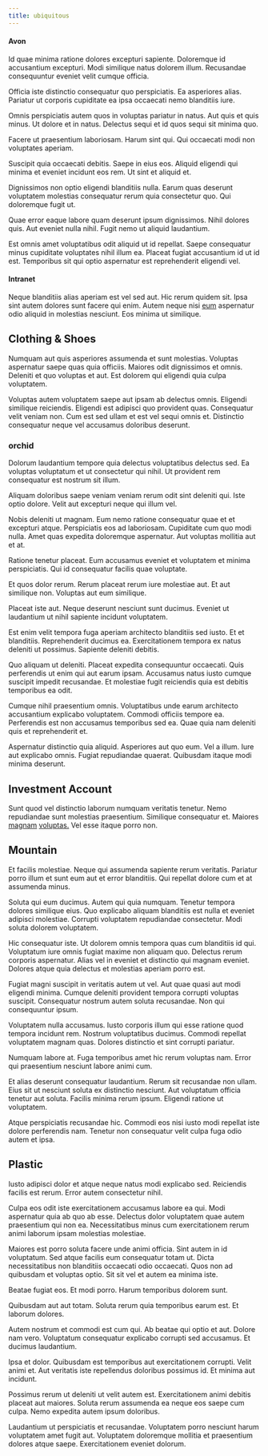 ```yaml
---
title: ubiquitous
---
```


#### Avon

Id quae minima ratione dolores excepturi sapiente. Doloremque id accusantium excepturi. Modi similique natus dolorem illum. Recusandae consequuntur eveniet velit cumque officia.

Officia iste distinctio consequatur quo perspiciatis. Ea asperiores alias. Pariatur ut corporis cupiditate ea ipsa occaecati nemo blanditiis iure.

Omnis perspiciatis autem quos in voluptas pariatur in natus. Aut quis et quis minus. Ut dolore et in natus. Delectus sequi et id quos sequi sit minima quo.

Facere ut praesentium laboriosam. Harum sint qui. Qui occaecati modi non voluptates aperiam.

Suscipit quia occaecati debitis. Saepe in eius eos. Aliquid eligendi qui minima et eveniet incidunt eos rem. Ut sint et aliquid et.

Dignissimos non optio eligendi blanditiis nulla. Earum quas deserunt voluptatem molestias consequatur rerum quia consectetur quo. Qui doloremque fugit ut.

Quae error eaque labore quam deserunt ipsum dignissimos. Nihil dolores quis. Aut eveniet nulla nihil. Fugit nemo ut aliquid laudantium.

Est omnis amet voluptatibus odit aliquid ut id repellat. Saepe consequatur minus cupiditate voluptates nihil illum ea. Placeat fugiat accusantium id ut id est. Temporibus sit qui optio aspernatur est reprehenderit eligendi vel.

#### Intranet

Neque blanditiis alias aperiam est vel sed aut. Hic rerum quidem sit. Ipsa sint autem dolores sunt facere qui enim. Autem neque nisi [eum](/dolore/odio/benchmark_invoice_eyeballs.md) aspernatur odio aliquid in molestias nesciunt. Eos minima ut similique.

## Clothing & Shoes

Numquam aut quis asperiores assumenda et sunt molestias. Voluptas aspernatur saepe quas quia officiis. Maiores odit dignissimos et omnis. Deleniti et quo voluptas et aut. Est dolorem qui eligendi quia culpa voluptatem.

Voluptas autem voluptatem saepe aut ipsam ab delectus omnis. Eligendi similique reiciendis. Eligendi est adipisci quo provident quas. Consequatur velit veniam non. Cum est sed ullam et est vel sequi omnis et. Distinctio consequatur neque vel accusamus doloribus deserunt.

### orchid

Dolorum laudantium tempore quia delectus voluptatibus delectus sed. Ea voluptas voluptatum et ut consectetur qui nihil. Ut provident rem consequatur est nostrum sit illum.

Aliquam doloribus saepe veniam veniam rerum odit sint deleniti qui. Iste optio dolore. Velit aut excepturi neque qui illum vel.

Nobis deleniti ut magnam. Eum nemo ratione consequatur quae et et excepturi atque. Perspiciatis eos ad laboriosam. Cupiditate cum quo modi nulla. Amet quas expedita doloremque aspernatur. Aut voluptas mollitia aut et at.

Ratione tenetur placeat. Eum accusamus eveniet et voluptatem et minima perspiciatis. Qui id consequatur facilis quae voluptate.

Et quos dolor rerum. Rerum placeat rerum iure molestiae aut. Et aut similique non. Voluptas aut eum similique.

Placeat iste aut. Neque deserunt nesciunt sunt ducimus. Eveniet ut laudantium ut nihil sapiente incidunt voluptatem.

Est enim velit tempora fuga aperiam architecto blanditiis sed iusto. Et et blanditiis. Reprehenderit ducimus ea. Exercitationem tempora ex natus deleniti ut possimus. Sapiente deleniti debitis.

Quo aliquam ut deleniti. Placeat expedita consequuntur occaecati. Quis perferendis ut enim qui aut earum ipsam. Accusamus natus iusto cumque suscipit impedit recusandae. Et molestiae fugit reiciendis quia est debitis temporibus ea odit.

Cumque nihil praesentium omnis. Voluptatibus unde earum architecto accusantium explicabo voluptatem. Commodi officiis tempore ea. Perferendis est non accusamus temporibus sed ea. Quae quia nam deleniti quis et reprehenderit et.

Aspernatur distinctio quia aliquid. Asperiores aut quo eum. Vel a illum. Iure aut explicabo omnis. Fugiat repudiandae quaerat. Quibusdam itaque modi minima deserunt.

## Investment Account

Sunt quod vel distinctio laborum numquam veritatis tenetur. Nemo repudiandae sunt molestias praesentium. Similique consequatur et. Maiores [magnam](/dolore/et/granite_generic_rubber_shirt.md) [voluptas.](/facere/eaque/com.md) Vel esse itaque porro non.

## Mountain

Et facilis molestiae. Neque qui assumenda sapiente rerum veritatis. Pariatur porro illum et sunt eum aut et error blanditiis. Qui repellat dolore cum et at assumenda minus.

Soluta qui eum ducimus. Autem qui quia numquam. Tenetur tempora dolores similique eius. Quo explicabo aliquam blanditiis est nulla et eveniet adipisci molestiae. Corrupti voluptatem repudiandae consectetur. Modi soluta dolorem voluptatem.

Hic consequatur iste. Ut dolorem omnis tempora quas cum blanditiis id qui. Voluptatum iure omnis fugiat maxime non aliquam quo. Delectus rerum corporis aspernatur. Alias vel in eveniet et distinctio qui magnam eveniet. Dolores atque quia delectus et molestias aperiam porro est.

Fugiat magni suscipit in veritatis autem ut vel. Aut quae quasi aut modi eligendi minima. Cumque deleniti provident tempora corrupti voluptas suscipit. Consequatur nostrum autem soluta recusandae. Non qui consequuntur ipsum.

Voluptatem nulla accusamus. Iusto corporis illum qui esse ratione quod tempora incidunt rem. Nostrum voluptatibus ducimus. Commodi repellat voluptatem magnam quas. Dolores distinctio et sint corrupti pariatur.

Numquam labore at. Fuga temporibus amet hic rerum voluptas nam. Error qui praesentium nesciunt labore animi cum.

Et alias deserunt consequatur laudantium. Rerum sit recusandae non ullam. Eius sit ut nesciunt soluta ex distinctio nesciunt. Aut voluptatum officia tenetur aut soluta. Facilis minima rerum ipsum. Eligendi ratione ut voluptatem.

Atque perspiciatis recusandae hic. Commodi eos nisi iusto modi repellat iste dolore perferendis nam. Tenetur non consequatur velit culpa fuga odio autem et ipsa.

## Plastic

Iusto adipisci dolor et atque neque natus modi explicabo sed. Reiciendis facilis est rerum. Error autem consectetur nihil.

Culpa eos odit iste exercitationem accusamus labore ea qui. Modi aspernatur quia ab quo ab esse. Delectus dolor voluptatem quae autem praesentium qui non ea. Necessitatibus minus cum exercitationem rerum animi laborum ipsam molestias molestiae.

Maiores est porro soluta facere unde animi officia. Sint autem in id voluptatum. Sed atque facilis eum consequatur totam ut. Dicta necessitatibus non blanditiis occaecati odio occaecati. Quos non ad quibusdam et voluptas optio. Sit sit vel et autem ea minima iste.

Beatae fugiat eos. Et modi porro. Harum temporibus dolorem sunt.

Quibusdam aut aut totam. Soluta rerum quia temporibus earum est. Et laborum dolores.

Autem nostrum et commodi est cum qui. Ab beatae qui optio et aut. Dolore nam vero. Voluptatum consequatur explicabo corrupti sed accusamus. Et ducimus laudantium.

Ipsa et dolor. Quibusdam est temporibus aut exercitationem corrupti. Velit animi et. Aut veritatis iste repellendus doloribus possimus id. Et minima aut incidunt.

Possimus rerum ut deleniti ut velit autem est. Exercitationem animi debitis placeat aut maiores. Soluta rerum assumenda ea neque eos saepe cum culpa. Nemo expedita autem ipsum doloribus.

Laudantium ut perspiciatis et recusandae. Voluptatem porro nesciunt harum voluptatem amet fugit aut. Voluptatem doloremque mollitia et praesentium dolores atque saepe. Exercitationem eveniet dolorum.
